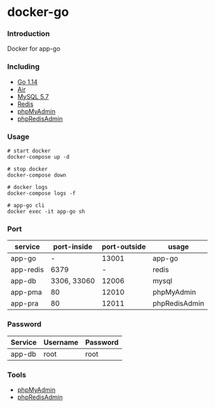 # docker-go

### Introduction
Docker for app-go

### Including
 - [Go 1.14](https://hub.docker.com/_/golang)
 - [Air](github.com/cosmtrek/air)
 - [MySQL 5.7](https://hub.docker.com/_/mysql)
 - [Redis](https://hub.docker.com/_/redis)
 - [phpMyAdmin](https://hub.docker.com/r/phpmyadmin/phpmyadmin)
 - [phpRedisAdmin](https://hub.docker.com/r/erikdubbelboer/phpredisadmin)

### Usage

```shell
# start docker
docker-compose up -d

# stop docker
docker-compose down

# docker logs
docker-compose logs -f
```

```shell
# app-go cli
docker exec -it app-go sh
```

### Port
| service  | port-inside | port-outside  | usage |
|---|---|---|---|
| app-go  | - | 13001 | app-go | 
| app-redis | 6379 | - | redis |
| app-db | 3306, 33060 | 12006 | mysql |
| app-pma | 80 | 12010 | phpMyAdmin |
| app-pra | 80 | 12011 | phpRedisAdmin |

### Password
| Service  | Username | Password  | 
|---|---|---|
| app-db | root | root |

### Tools
- [phpMyAdmin](http://localhost:12010)
- [phpRedisAdmin](http://localhost:12011)
